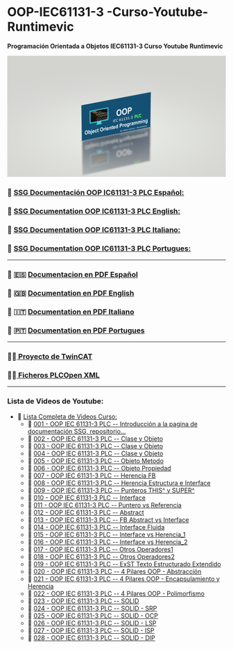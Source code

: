 # OOP-IEC61131-3 -Curso-Youtube-Runtimevic

 **Programación Orientada a Objetos IEC61131-3 Curso Youtube Runtimevic**

![OOP](./Assets/OOP_3DD.png)

### :link: [SSG Documentación OOP IC61131-3 PLC Español:](https://runtimevic.github.io/OOP-IEC61131-3--Curso-Youtube/es)
### :link: [SSG Documentation OOP IC61131-3 PLC English:](https://runtimevic.github.io/OOP-IEC61131-3--Curso-Youtube/en)
### :link: [SSG Documentation OOP IC61131-3 PLC Italiano:](https://runtimevic.github.io/OOP-IEC61131-3--Curso-Youtube/it/)
### :link: [SSG Documentation OOP IC61131-3 PLC Portugues:](https://runtimevic.github.io/OOP-IEC61131-3--Curso-Youtube/pt/)
***
### 📃 :es: [Documentacion en PDF Español](https://github.com/runtimevic/OOP-IEC61131-3--Curso-Youtube/blob/gh-pages/document-es.pdf)
### 📃 :uk: [Documentation en PDF English](https://github.com/runtimevic/OOP-IEC61131-3--Curso-Youtube/blob/gh-pages/document-en.pdf)
### 📃 :it: [Documentation en PDF Italiano](https://github.com/runtimevic/OOP-IEC61131-3--Curso-Youtube/blob/gh-pages/document-it.pdf)
### 📃 :portugal: [Documentation en PDF Portugues](https://github.com/runtimevic/OOP-IEC61131-3--Curso-Youtube/blob/gh-pages/document-pt.pdf)
***
### :woman_student:[ Proyecto de TwinCAT](https://github.com/runtimevic/OOP-IEC61131-3--Curso-Youtube/tree/master/TC3_OOP)
### :man_student:[ Ficheros PLCOpen XML](https://github.com/runtimevic/OOP-IEC61131-3--Curso-Youtube/tree/master/Ficheros_PLCOpen_XML)
***
### Lista de Videos de Youtube:
- :link: [Lista Completa de Videos Curso:](https://youtube.com/playlist?list=PLEfi_hUmmSjFpfdJ6yw3B9yj7dWHYkHmQ)
    - :link: [001 - OOP IEC 61131-3 PLC -- Introducción a la pagina de documentación SSG, repositorio...](https://www.youtube.com/watch?v=a7eNCefcjGM)
    - 🔗 [002 - OOP IEC 61131-3 PLC -- Clase y Objeto](https://youtu.be/3IudQIj1noo)
    - 🔗 [003 - OOP IEC 61131-3 PLC -- Clase y Objeto](https://youtu.be/lchxx28wwXM)
    - 🔗 [004 - OOP IEC 61131-3 PLC -- Clase y Objeto](https://youtu.be/jGtGV9icvO0)
    - 🔗 [005 - OOP IEC 61131-3 PLC -- Objeto Metodo](https://youtu.be/fa0tUTICVF0)
    - 🔗 [006 - OOP IEC 61131-3 PLC -- Objeto Propiedad](https://youtu.be/Ci7FExNF7vQ)
    - 🔗 [007 - OOP IEC 61131-3 PLC -- Herencia FB](https://youtu.be/-twPN0jTrKA)
    - 🔗 [008 - OOP IEC 61131-3 PLC -- Herencia Estructura e Interface](https://youtu.be/G0suYh_bz0o)
    - 🔗 [009 - OOP IEC 61131-3 PLC -- Punteros THIS^ y SUPER^](https://youtu.be/S3YdAHyBc6I)
    - 🔗 [010 - OOP IEC 61131-3 PLC -- Interface](https://youtu.be/ix0Amyg9RcU)
    - 🔗 [011 - OOP IEC 61131-3 PLC -- Puntero vs Referencia](https://youtu.be/AnJZmwQWaYQ)
    - 🔗 [012 - OOP IEC 61131-3 PLC -- Abstract](https://youtu.be/-Jq0jg0foo4)
    - 🔗 [013 - OOP IEC 61131-3 PLC -- FB Abstract vs Interface](https://youtu.be/b-KRLmblh6g)
    - 🔗 [014 - OOP IEC 61131-3 PLC -- Interface Fluida](https://youtu.be/k_VFBLGBUKk)
    - 🔗 [015 - OOP IEC 61131-3 PLC -- Interface vs Herencia_1](https://youtu.be/etY-NtkZ85w)
    - 🔗 [016 - OOP IEC 61131-3 PLC -- Interface vs Herencia_2](https://youtu.be/gFJN7x_m4to)
    - 🔗 [017 - OOP IEC 61131-3 PLC -- Otros Operadores1](https://youtu.be/uf7BIFNQmYE)
    - 🔗 [018 - OOP IEC 61131-3 PLC -- Otros Operadores2](https://youtu.be/rJUqVwoA2d8)
    - 🔗 [019 - OOP IEC 61131-3 PLC -- ExST Texto Estructurado Extendido](https://youtu.be/W-eTB0hzIZQ)
    - 🔗 [020 - OOP IEC 61131-3 PLC -- 4 Pilares OOP - Abstracción](https://youtu.be/uUZbgOKnSx4)
    - 🔗 [021 - OOP IEC 61131-3 PLC -- 4 Pilares OOP - Encapsulamiento y Herencia](https://youtu.be/g-QWxy-CsOY)
    - 🔗 [022 - OOP IEC 61131-3 PLC -- 4 Pilares OOP - Polimorfismo](https://youtu.be/KIU-Vm11CEc)
    - 🔗 [023 - OOP IEC 61131-3 PLC -- SOLID](https://youtu.be/biuO9x512Zs)
    - 🔗 [024 - OOP IEC 61131-3 PLC -- SOLID - SRP](https://youtu.be/bJgXdnHDmrk)
    - 🔗 [025 - OOP IEC 61131-3 PLC -- SOLID - OCP](https://youtu.be/75WajVrs6Wo)
    - 🔗 [026 - OOP IEC 61131-3 PLC -- SOLID - LSP](https://youtu.be/tnghQbIPHs0)
    - 🔗 [027 - OOP IEC 61131-3 PLC -- SOLID - ISP]()
    - 🔗 [028 - OOP IEC 61131-3 PLC -- SOLID - DIP]()